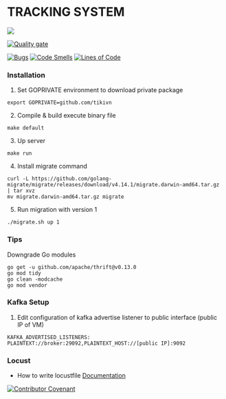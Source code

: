 # TRACKING SYSTEM
[![](https://travis-ci.com/Tracking-SYS/tracking-go.svg?branch=main)](https://travis-ci.com/github/Tracking-SYS/tracking-go/builds) 

[![Quality gate](https://sonarcloud.io/api/project_badges/quality_gate?project=Tracking-SYS_tracking-go)](https://sonarcloud.io/dashboard?id=Tracking-SYS_tracking-go)

[![Bugs](https://sonarcloud.io/api/project_badges/measure?project=Tracking-SYS_tracking-go&metric=bugs)](https://sonarcloud.io/dashboard?id=Tracking-SYS_tracking-go) [![Code Smells](https://sonarcloud.io/api/project_badges/measure?project=Tracking-SYS_tracking-go&metric=code_smells)](https://sonarcloud.io/dashboard?id=Tracking-SYS_tracking-go) [![Lines of Code](https://sonarcloud.io/api/project_badges/measure?project=Tracking-SYS_tracking-go&metric=ncloc)](https://sonarcloud.io/dashboard?id=Tracking-SYS_tracking-go)
### Installation

1. Set GOPRIVATE environment to download private package
```
export GOPRIVATE=github.com/tikivn
```
2. Compile & build execute binary file
```
make default
```
3. Up server
```
make run
```
4. Install migrate command
```
curl -L https://github.com/golang-migrate/migrate/releases/download/v4.14.1/migrate.darwin-amd64.tar.gz | tar xvz
mv migrate.darwin-amd64.tar.gz migrate
```
5. Run migration with version 1
```
./migrate.sh up 1
```
### Tips

Downgrade Go modules
```
go get -u github.com/apache/thrift@v0.13.0
go mod tidy
go clean -modcache
go mod vendor
```

### Kafka Setup
1. Edit configuration of kafka advertise listener to public interface (public IP of VM)
```
KAFKA_ADVERTISED_LISTENERS: PLAINTEXT://broker:29092,PLAINTEXT_HOST://[public IP]:9092
```

### Locust 
* How to write locustfile
[Documentation](https://docs.locust.io/en/latest/writing-a-locustfile.html)

[![Contributor Covenant](https://img.shields.io/badge/Contributor%20Covenant-2.0-4baaaa.svg)](CODE_OF_CONDUCT.md)
